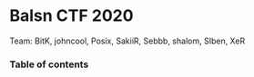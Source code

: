 # Balsn CTF 2020

Team: BitK, johncool, Posix, SakiiR, Sebbb, shalom, SIben, XeR

### Table of contents
